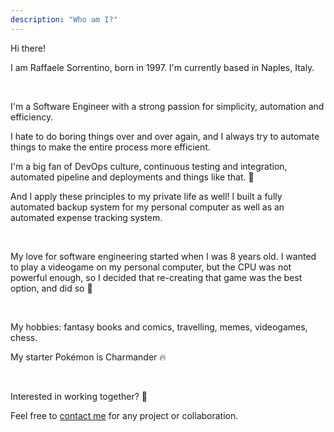```yaml
---
description: "Who am I?"
---
```


Hi there!

I am Raffaele Sorrentino, born in 1997. I'm currently based in Naples, Italy.

<br>

I'm a Software Engineer with a strong passion for simplicity, automation and efficiency.

I hate to do boring things over and over again, and I always try to automate things to make the entire process more efficient.

I'm a big fan of DevOps culture, continuous testing and integration, automated pipeline and deployments and things like that. 🤖

And I apply these principles to my private life as well! I built a fully automated backup system for my personal computer as well as an automated expense tracking system.

<br>

My love for software engineering started when I was 8 years old. I wanted to play a videogame on my personal computer, but the CPU was not powerful enough, so I decided that re-creating that game was the best option, and did so 🤔

<br>

My hobbies: fantasy books and comics, travelling, memes, videogames, chess.

My starter Pokémon is Charmander 🔥

<br>

Interested in working together? 💼

Feel free to <a href="../contactme.html">contact me</a> for any project or collaboration.
